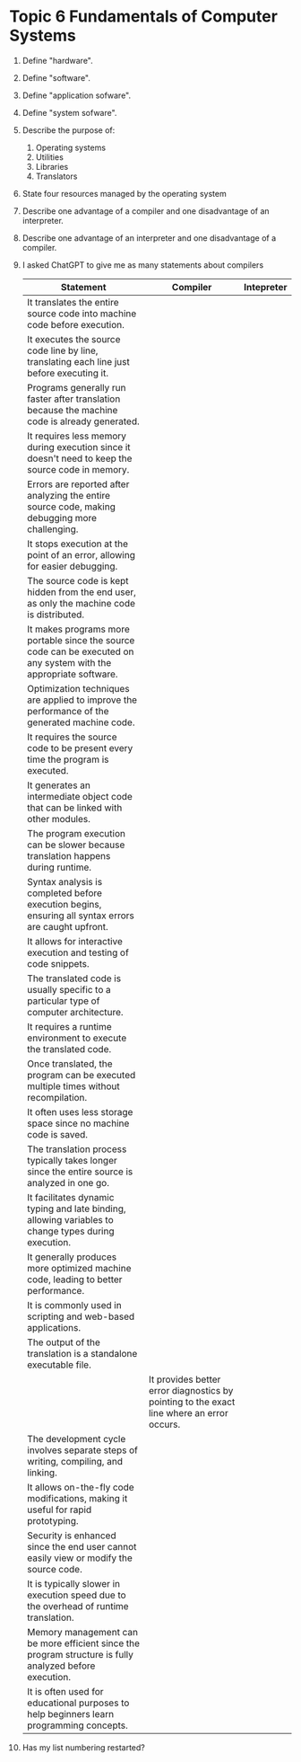 # Topic 6 Fundamentals of Computer Systems

1. Define "hardware".
1. Define "software".
1. Define "application sofware".
1. Define "system sofware".
1. Describe the purpose of:
    1. Operating systems
    1. Utilities
    1. Libraries
    1. Translators
1. State four resources managed by the operating system
1. Describe one advantage of a compiler and one disadvantage of an interpreter.
1. Describe one advantage of an interpreter and one disadvantage of a compiler.
1. I asked ChatGPT to give me as many statements about compilers

    | Statement | Compiler | Intepreter |
    |-----------|----------|------------|
    | It translates the entire source code into machine code before execution. | | |
    | It executes the source code line by line, translating each line just before executing it. | | |
    | Programs generally run faster after translation because the machine code is already generated. | | |
    | It requires less memory during execution since it doesn't need to keep the source code in memory. | | |
    | Errors are reported after analyzing the entire source code, making debugging more challenging. | | |
    | It stops execution at the point of an error, allowing for easier debugging. | | |
    | The source code is kept hidden from the end user, as only the machine code is distributed. | | |
    | It makes programs more portable since the source code can be executed on any system with the appropriate software. | | |
    | Optimization techniques are applied to improve the performance of the generated machine code. | | |
    | It requires the source code to be present every time the program is executed. | | |
    | It generates an intermediate object code that can be linked with other modules. | | |
    | The program execution can be slower because translation happens during runtime. | | |
    | Syntax analysis is completed before execution begins, ensuring all syntax errors are caught upfront. | | |
    | It allows for interactive execution and testing of code snippets. | | |
    | The translated code is usually specific to a particular type of computer architecture. | | |
    | It requires a runtime environment to execute the translated code. | | |
    | Once translated, the program can be executed multiple times without recompilation. | | |
    | It often uses less storage space since no machine code is saved. | | |
    | The translation process typically takes longer since the entire source is analyzed in one go. | | |
    | It facilitates dynamic typing and late binding, allowing variables to change types during execution. | | |
    | It generally produces more optimized machine code, leading to better performance. | | |
    | It is commonly used in scripting and web-based applications. | | |
    | The output of the translation is a standalone executable file. | | |
    | | It provides better error diagnostics by pointing to the exact line where an error occurs. | | |
    | The development cycle involves separate steps of writing, compiling, and linking. | | |
    | It allows on-the-fly code modifications, making it useful for rapid prototyping. | | |
    | Security is enhanced since the end user cannot easily view or modify the source code. | | |
    | It is typically slower in execution speed due to the overhead of runtime translation. | | |
    | Memory management can be more efficient since the program structure is fully analyzed before execution. | | |
    | It is often used for educational purposes to help beginners learn programming concepts. | | |

1. Has my list numbering restarted?
